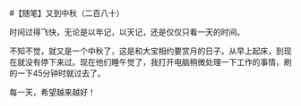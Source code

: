 #【随笔】又到中秋（二百八十）

时间过得飞快，无论是以年记，以天记，还是仅仅只看一天的时间。

不知不觉，就又是一个中秋了，这是和大宝相约要赏月的日子。从早上起床，到现在就没有停下来过。现在他们睡午觉了，我打开电脑稍微处理一下工作的事情，刷的一下45分钟时就过去了。

每一天，希望越来越好！